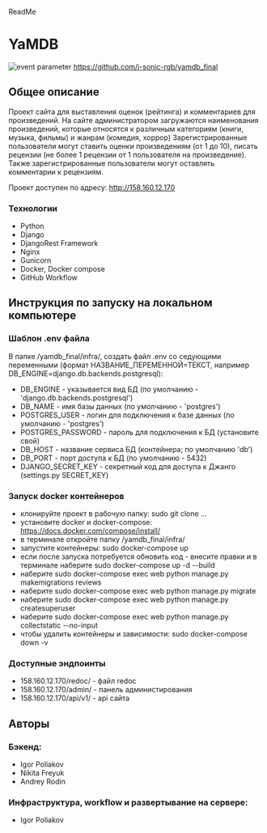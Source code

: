 ReadMe
# YaMDB
![event parameter](https://github.com/i-sonic-rgb/yamdb_final/actions/workflows/yamdb_workflow.yml/badge.svg?event=push)
https://github.com/i-sonic-rgb/yamdb_final

## Общее описание
Проект сайта для выставления оценок (рейтинга) и комментариев для произведений.
На сайте администратором загружаются наименования произведений, которые относятся к различным категориям (книги, музыка, фильмы) и жанрам (комедия, хоррор) 
Зарегистрированные пользователи могут ставить оценки произведениям (от 1 до 10), писать рецензии (не более 1 рецензии от 1 пользователя на произведение).
Также зарегистрированные пользователи могут оставлять комментарии к рецензиям.

Проект доступен по адресу: http://158.160.12.170

### Технологии
- Python 
- Django 
- DjangoRest Framework
- Nginx
- Gunicorn
- Docker, Docker compose
- GitHub Workflow

## Инструкция по запуску на локальном компьютере
### Шаблон .env файла
В папке /yamdb_final/infra/, создать файл .env со седующими переменными (формат НАЗВАНИЕ_ПЕРЕМЕННОЙ=ТЕКСТ, например DB_ENGINE=django.db.backends.postgresql): 
- DB_ENGINE - указывается вид БД (по умолчанию - 'django.db.backends.postgresql')
- DB_NAME - имя базы данных (по умолчанию - 'postgres')
- POSTGRES_USER - логин для подключения к базе данных (по умолчанию - 'postgres')
- POSTGRES_PASSWORD - пароль для подключения к БД (установите свой)
- DB_HOST - название сервиса БД (контейнера; по умолчанию 'db')
- DB_PORT - порт доступа к БД (по умолчанию - 5432)
- DJANGO_SECRET_KEY - секретный код для доступа к Джанго (settings.py SECRET_KEY)

### Запуск docker контейнеров
- клонируйте проект в рабочую папку: sudo git clone ...
- установите docker и docker-compose: https://docs.docker.com/compose/install/
- в терминале откройте папку /yamdb_final/infra/
- запустите контейнеры: sudo docker-compose up
- если после запуска потребуется обновить код - внесите правки и в терминале наберите sudo docker-compose up -d --build
- наберите sudo docker-compose exec web python manage.py makemigrations reviews
- наберите sudo docker-compose exec web python manage.py migrate
- наберите sudo docker-compose exec web python manage.py createsuperuser
- наберите sudo docker-compose exec web python manage.py collectstatic --no-input
- чтобы удалить контейнеры и зависимости: sudo docker-compose down -v

### Доступные эндпоинты
- 158.160.12.170/redoc/ - файл redoc
- 158.160.12.170/admin/ - панель администирования
- 158.160.12.170/api/v1/ - api сайта

## Авторы
### Бэкенд:
- Igor Poliakov
- Nikita Freyuk
- Andrey Rodin
### Инфраструктура, workflow и развертывание на сервере:
- Igor Poliakov
